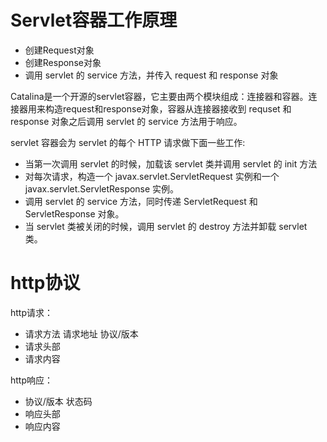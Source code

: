 # Servlet容器工作原理

* 创建Request对象
* 创建Response对象
* 调用 servlet 的 service 方法，并传入 request 和 response 对象

Catalina是一个开源的servlet容器，它主要由两个模块组成：连接器和容器。连接器用来构造request和response对象，容器从连接器接收到 requset 和 response 对象之后调用 servlet 的 service 方法用于响应。

servlet 容器会为 servlet 的每个 HTTP 请求做下面一些工作:

* 当第一次调用 servlet 的时候，加载该 servlet 类并调用 servlet 的 init 方法
* 对每次请求，构造一个 javax.servlet.ServletRequest 实例和一个 javax.servlet.ServletResponse 实例。
* 调用 servlet 的 service 方法，同时传递 ServletRequest 和 ServletResponse 对象。
* 当 servlet 类被关闭的时候，调用 servlet 的 destroy 方法并卸载 servlet 类。

# http协议

http请求：

* 请求方法 请求地址 协议/版本
* 请求头部
* 请求内容

http响应：

* 协议/版本 状态码
* 响应头部
* 响应内容



